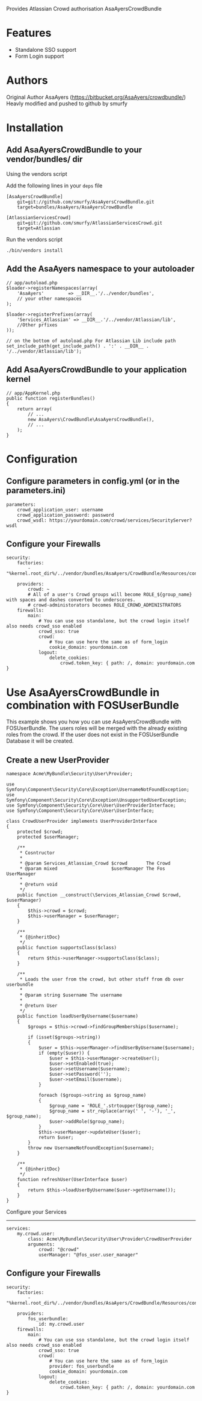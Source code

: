 Provides Atlassian Crowd authorisation AsaAyersCrowdBundle

Features
========
- Standalone SSO support
- Form Login support

Authors
=======

Original Author AsaAyers (https://bitbucket.org/AsaAyers/crowdbundle/)
Heavly modified and pushed to github by smurfy

Installation
=============

Add AsaAyersCrowdBundle to your vendor/bundles/ dir
---------------------------------------------------
Using the vendors script

Add the following lines in your ``deps`` file

    [AsaAyersCrowdBundle]
        git=git://github.com/smurfy/AsaAyersCrowdBundle.git
        target=bundles/AsaAyers/AsaAyersCrowdBundle

    [AtlassianServicesCrowd]
        git=git://github.com/smurfy/AtlassianServicesCrowd.git
        target=Atlassian

Run the vendors script

    ./bin/vendors install

Add the AsaAyers namespace to your autoloader
---------------------------------------------

    // app/autoload.php
    $loader->registerNamespaces(array(
        'AsaAyers'         => __DIR__.'/../vendor/bundles',
        // your other namespaces
    );

    $loader->registerPrefixes(array(
        'Services_Atlassian' => __DIR__.'/../vendor/Atlassian/lib',
        //Other prfixes
    ));

    // on the bottom of autoload.php For Atlassian Lib include path
    set_include_path(get_include_path() . ':' . __DIR__ . '/../vendor/Atlassian/lib');

Add AsaAyersCrowdBundle to your application kernel
--------------------------------------------------

    // app/AppKernel.php
    public function registerBundles()
    {
        return array(
            // ...
            new AsaAyers\CrowdBundle\AsaAyersCrowdBundle(),
            // ...
        );
    }

Configuration
=============

Configure parameters in config.yml (or in the parameters.ini)
-------------------------------------------------------------

    parameters:
        crowd_application_user: username
        crowd_application_password: password
        crowd_wsdl: https://yourdomain.com/crowd/services/SecurityServer?wsdl

Configure your Firewalls
-------------------------

    security:
        factories:
            - "%kernel.root_dir%/../vendor/bundles/AsaAyers/CrowdBundle/Resources/config/security_factories.xml"

        providers:
            crowd: ~
            # All of a user's Crowd groups will become ROLE_${group_name} with spaces and dashes converted to underscores.
            # crowd-administorators becomes ROLE_CROWD_ADMINISTRATORS
        firewalls:
            main:
                # You can use sso standalone, but the crowd login itself also needs crowd_sso enabled
                crowd_sso: true
                crowd:
                    # You can use here the same as of form_login
                    cookie_domain: yourdomain.com
                logout:
                    delete_cookies:
                        crowd.token_key: { path: /, domain: yourdomain.com }

Use AsaAyersCrowdBundle in combination with FOSUserBundle
=========================================================

This example shows you how you can use AsaAyersCrowdBundle with FOSUserBundle.
The users roles will be merged with the already existing roles from the crowd.
If the user does not exist in the FOSUserBundle Database it will be created.

Create a new UserProvider
-------------------------

    namespace Acme\MyBundle\Security\User\Provider;

    use Symfony\Component\Security\Core\Exception\UsernameNotFoundException;
    use Symfony\Component\Security\Core\Exception\UnsupportedUserException;
    use Symfony\Component\Security\Core\User\UserProviderInterface;
    use Symfony\Component\Security\Core\User\UserInterface;

    class CrowdUserProvider implements UserProviderInterface
    {
        protected $crowd;
        protected $userManager;

        /**
         * Cosntructor
         *
         * @param Services_Atlassian_Crowd $crowd       The Crowd
         * @param mixed                    $userManager The Fos UserManager
         *
         * @return void
         */
        public function __construct(\Services_Atlassian_Crowd $crowd, $userManager)
        {
            $this->crowd = $crowd;
            $this->userManager = $userManager;
        }

        /**
         * {@inheritDoc}
         */
        public function supportsClass($class)
        {
            return $this->userManager->supportsClass($class);
        }

        /**
         * Loads the user from the crowd, but other stuff from db over userbundle
         *
         * @param string $username The username
         *
         * @return User
         */
        public function loadUserByUsername($username)
        {
            $groups = $this->crowd->findGroupMemberships($username);

            if (isset($groups->string))
            {
                $user = $this->userManager->findUserByUsername($username);
                if (empty($user)) {
                    $user = $this->userManager->createUser();
                    $user->setEnabled(true);
                    $user->setUsername($username);
                    $user->setPassword('');
                    $user->setEmail($username);
                }

                foreach ($groups->string as $group_name)
                {
                    $group_name = 'ROLE_'.strtoupper($group_name);
                    $group_name = str_replace(array(' ', '-'), '_', $group_name);
                    $user->addRole($group_name);
                }
                $this->userManager->updateUser($user);
                return $user;
            }
            throw new UsernameNotFoundException($username);
        }

        /**
         * {@inheritDoc}
         */
        function refreshUser(UserInterface $user)
        {
            return $this->loadUserByUsername($user->getUsername());
        }
    }

Configure your Services

------------------------
    services:
        my.crowd.user:
            class: Acme\MyBundle\Security\User\Provider\CrowdUserProvider
            arguments:
                crowd: "@crowd"
                userManager: "@fos_user.user_manager"

Configure your Firewalls
-------------------------

    security:
        factories:
            - "%kernel.root_dir%/../vendor/bundles/AsaAyers/CrowdBundle/Resources/config/security_factories.xml"

        providers:
            fos_userbundle:
                id: my.crowd.user
        firewalls:
            main:
                # You can use sso standalone, but the crowd login itself also needs crowd_sso enabled
                crowd_sso: true
                crowd:
                    # You can use here the same as of form_login
                    provider: fos_userbundle
                    cookie_domain: yourdomain.com
                logout:
                    delete_cookies:
                        crowd.token_key: { path: /, domain: yourdomain.com }